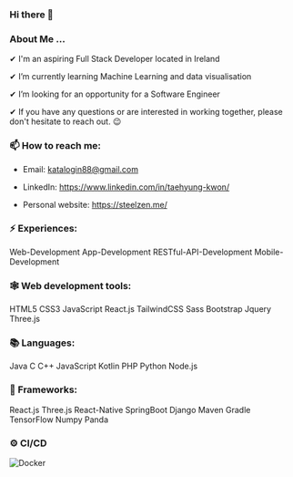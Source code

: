 ### Hi there 👋

### About Me ...
 
 ✔ I'm an aspiring Full Stack Developer located in Ireland
	
 ✔ I’m currently learning Machine Learning and data visualisation
	
 ✔ I’m looking for an opportunity for a Software Engineer
	
 ✔ If you have any questions or are interested in working together, please don't hesitate to reach out. 😉

### 📫 How to reach me:
   
  - Email: katalogin88@gmail.com
  
  - LinkedIn: https://www.linkedin.com/in/taehyung-kwon/
  
  - Personal website: https://steelzen.me/
  
		
### ⚡ Experiences:
Web-Development  	 App-Development   	RESTful-API-Development 	  Mobile-Development

### 🕸️ Web development tools:
HTML5   	CSS3	  JavaScript   	React.js   	TailwindCSS   	Sass  	 Bootstrap   	Jquery   	Three.js

### 📚 Languages:
Java   	C   	C++   	JavaScript   	Kotlin   	PHP   	Python   	Node.js  	

### 🔧 Frameworks:
React.js   	Three.js   	React-Native   SpringBoot 	 Django		Maven   	Gradle       TensorFlow       Numpy   	 Panda 

### ⚙️ CI/CD
![Docker](https://img.shields.io/badge/docker-%230db7ed.svg?style=for-the-badge&logo=docker&logoColor=white)
